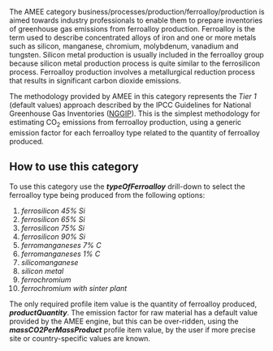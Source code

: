 The AMEE category business/processes/production/ferroalloy/production is
aimed towards industry professionals to enable them to prepare
inventories of greenhouse gas emissions from ferroalloy production.
Ferroalloy is the term used to describe concentrated alloys of iron and
one or more metals such as silicon, manganese, chromium, molybdenum,
vanadium and tungsten. Silicon metal production is usually included in
the ferroalloy group because silicon metal production process is quite
similar to the ferrosilicon process. Ferroalloy production involves a
metallurgical reduction process that results in significant carbon
dioxide emissions.

The methodology provided by AMEE in this category represents the *Tier
1* (default values) approach described by the IPCC Guidelines for
National Greenhouse Gas Inventories
([NGGIP](http://www.ipcc-nggip.iges.or.jp/public/2006gl/vol3.html)).
This is the simplest methodology for estimating CO<sub>2</sub> emissions from
ferroalloy production, using a generic emission factor for each
ferroalloy type related to the quantity of ferroalloy produced.

## How to use this category

To use this category use the ***typeOfFerroalloy*** drill-down to select
the ferroalloy type being produced from the following options:

1.  *ferrosilicon 45% Si*
2.  *ferrosilicon 65% Si*
3.  *ferrosilicon 75% Si*
4.  *ferrosilicon 90% Si*
5.  *ferromanganeses 7% C*
6.  *ferromanganeses 1% C*
7.  *silicomanganese*
8.  *silicon metal*
9.  *ferrochromium*
10. *ferrochromium with sinter plant*

The only required profile item value is the quantity of ferroalloy
produced, ***productQuantity***. The emission factor for raw material
has a default value provided by the AMEE engine, but this can be
over-ridden, using the ***massCO2PerMassProduct*** profile item value,
by the user if more precise site or country-specific values are known.
